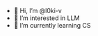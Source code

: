 - 👋 Hi, I’m @l0ki-v
- 👀 I’m interested in LLM
- 🌱 I’m currently learning CS

<!---
l0ki-v/l0ki-v is a ✨ special ✨ repository because its `README.md` (this file) appears on your GitHub profile.
You can click the Preview link to take a look at your changes.
--->
